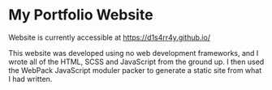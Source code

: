 # My Portfolio Website

Website is currently accessible at https://d1s4rr4y.github.io/

This website was developed using no web development frameworks, and I wrote all of the HTML, SCSS and JavaScript from the ground up. I then used the WebPack JavaScript moduler packer to generate a static site from what I had written.  
